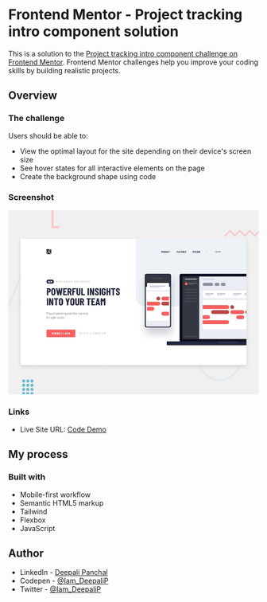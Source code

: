 # Frontend Mentor - Project tracking intro component solution

This is a solution to the [Project tracking intro component challenge on Frontend Mentor](https://www.frontendmentor.io/challenges/project-tracking-intro-component-5d289097500fcb331a67d80e). Frontend Mentor challenges help you improve your coding skills by building realistic projects. 

## Overview

### The challenge

Users should be able to:

- View the optimal layout for the site depending on their device's screen size
- See hover states for all interactive elements on the page
- Create the background shape using code

### Screenshot

![Screenshot](/desktop-preview.jpg)

### Links

- Live Site URL: [Code Demo]()

## My process

### Built with

- Mobile-first workflow
- Semantic HTML5 markup
- Tailwind
- Flexbox
- JavaScript

## Author

- LinkedIn - [Deepali Panchal](https://www.linkedin.com/in/iamdeepali/)
- Codepen - [@Iam_DeepaliP](https://codepen.io/Iam_DeepaliP)
- Twitter - [@Iam_DeepaliP](https://twitter.com/Iam_DeepaliP)
